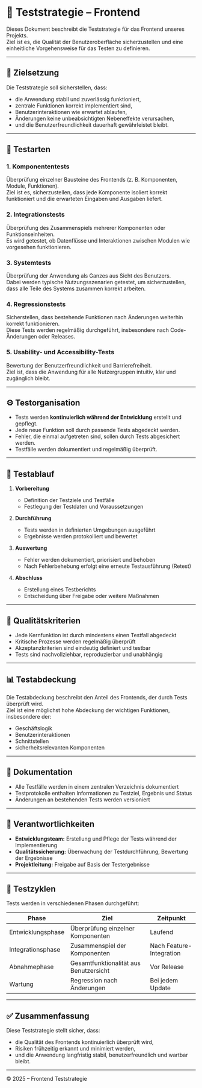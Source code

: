# 🧪 Teststrategie – Frontend

Dieses Dokument beschreibt die Teststrategie für das Frontend unseres Projekts.  
Ziel ist es, die Qualität der Benutzeroberfläche sicherzustellen und eine einheitliche Vorgehensweise für das Testen zu definieren.

---

## 🎯 Zielsetzung

Die Teststrategie soll sicherstellen, dass:

- die Anwendung stabil und zuverlässig funktioniert,  
- zentrale Funktionen korrekt implementiert sind,  
- Benutzerinteraktionen wie erwartet ablaufen,  
- Änderungen keine unbeabsichtigten Nebeneffekte verursachen,  
- und die Benutzerfreundlichkeit dauerhaft gewährleistet bleibt.

---

## 🧩 Testarten

### 1. **Komponententests**
Überprüfung einzelner Bausteine des Frontends (z. B. Komponenten, Module, Funktionen).  
Ziel ist es, sicherzustellen, dass jede Komponente isoliert korrekt funktioniert und die erwarteten Eingaben und Ausgaben liefert.

### 2. **Integrationstests**
Überprüfung des Zusammenspiels mehrerer Komponenten oder Funktionseinheiten.  
Es wird getestet, ob Datenflüsse und Interaktionen zwischen Modulen wie vorgesehen funktionieren.

### 3. **Systemtests**
Überprüfung der Anwendung als Ganzes aus Sicht des Benutzers.  
Dabei werden typische Nutzungsszenarien getestet, um sicherzustellen, dass alle Teile des Systems zusammen korrekt arbeiten.

### 4. **Regressionstests**
Sicherstellen, dass bestehende Funktionen nach Änderungen weiterhin korrekt funktionieren.  
Diese Tests werden regelmäßig durchgeführt, insbesondere nach Code-Änderungen oder Releases.

### 5. **Usability- und Accessibility-Tests**
Bewertung der Benutzerfreundlichkeit und Barrierefreiheit.  
Ziel ist, dass die Anwendung für alle Nutzergruppen intuitiv, klar und zugänglich bleibt.

---

## ⚙️ Testorganisation

- Tests werden **kontinuierlich während der Entwicklung** erstellt und gepflegt.  
- Jede neue Funktion soll durch passende Tests abgedeckt werden.  
- Fehler, die einmal aufgetreten sind, sollen durch Tests abgesichert werden.  
- Testfälle werden dokumentiert und regelmäßig überprüft.

---

## 🔄 Testablauf

1. **Vorbereitung**  
   - Definition der Testziele und Testfälle  
   - Festlegung der Testdaten und Voraussetzungen  

2. **Durchführung**  
   - Tests werden in definierten Umgebungen ausgeführt  
   - Ergebnisse werden protokolliert und bewertet  

3. **Auswertung**  
   - Fehler werden dokumentiert, priorisiert und behoben  
   - Nach Fehlerbehebung erfolgt eine erneute Testausführung (Retest)

4. **Abschluss**  
   - Erstellung eines Testberichts  
   - Entscheidung über Freigabe oder weitere Maßnahmen  

---

## 🧠 Qualitätskriterien

- Jede Kernfunktion ist durch mindestens einen Testfall abgedeckt  
- Kritische Prozesse werden regelmäßig überprüft  
- Akzeptanzkriterien sind eindeutig definiert und testbar  
- Tests sind nachvollziehbar, reproduzierbar und unabhängig  

---

## 📊 Testabdeckung

Die Testabdeckung beschreibt den Anteil des Frontends, der durch Tests überprüft wird.  
Ziel ist eine möglichst hohe Abdeckung der wichtigen Funktionen, insbesondere der:

- Geschäftslogik  
- Benutzerinteraktionen  
- Schnittstellen  
- sicherheitsrelevanten Komponenten  

---

## 🧾 Dokumentation

- Alle Testfälle werden in einem zentralen Verzeichnis dokumentiert  
- Testprotokolle enthalten Informationen zu Testziel, Ergebnis und Status  
- Änderungen an bestehenden Tests werden versioniert  

---

## 👥 Verantwortlichkeiten

- **Entwicklungsteam:** Erstellung und Pflege der Tests während der Implementierung  
- **Qualitätssicherung:** Überwachung der Testdurchführung, Bewertung der Ergebnisse  
- **Projektleitung:** Freigabe auf Basis der Testergebnisse  

---

## 📅 Testzyklen

Tests werden in verschiedenen Phasen durchgeführt:

| Phase | Ziel | Zeitpunkt |
|-------|------|------------|
| Entwicklungsphase | Überprüfung einzelner Komponenten | Laufend |
| Integrationsphase | Zusammenspiel der Komponenten | Nach Feature-Integration |
| Abnahmephase | Gesamtfunktionalität aus Benutzersicht | Vor Release |
| Wartung | Regression nach Änderungen | Bei jedem Update |

---

## ✅ Zusammenfassung

Diese Teststrategie stellt sicher, dass:
- die Qualität des Frontends kontinuierlich überprüft wird,  
- Risiken frühzeitig erkannt und minimiert werden,  
- und die Anwendung langfristig stabil, benutzerfreundlich und wartbar bleibt.

---

© 2025 – Frontend Teststrategie